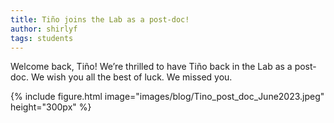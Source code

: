 ```yaml
---
title: Tiño joins the Lab as a post-doc!
author: shirlyf
tags: students
---
```


Welcome back, Tiño! We’re thrilled to have Tiño back in the Lab as a post-doc. We wish you all the best of luck. We missed you.

{%
  include figure.html
  image="images/blog/Tino_post_doc_June2023.jpeg"
  height="300px"
%}
